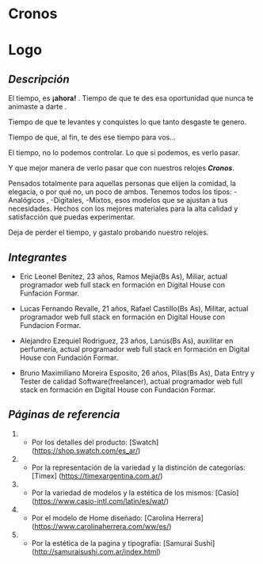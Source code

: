 # Cronos 

# **Logo**

## *Descripción*
El tiempo, es **¡ahora!** . Tiempo de que te des esa oportunidad que nunca te animaste a darte .

Tiempo de que te levantes y conquistes lo que tanto desgaste te genero.

Tiempo de que, al fin, te des ese tiempo para vos...

El tiempo, no lo podemos controlar. Lo que si podemos, es verlo pasar.

Y que mejor manera de verlo pasar que con nuestros relojes  ***Cronos***.

Pensados totalmente para aquellas personas que elijen la comidad, la elegacia, o por qué no, un poco de ambos.
Tenemos  todos los tipos:  -Analógicos , -Digitales, -Mixtos, esos modelos que se ajustan a tus necesidades.
Hechos con los mejores  materiales para la  alta calidad y satisfacción que puedas experimentar. 

Deja de perder el tiempo, y gastalo probando nuestro relojes. 


## *Integrantes*
- Eric Leonel Benitez, 23 años, Ramos Mejía(Bs As), Miliar, actual programador web full stack  en formación en Digital House con Funfación Formar.

- Lucas Fernando Revalle, 21 años, Rafael Castillo(Bs As), Militar, actual programador web full stack en formación en Digital House con Fundacion Formar.

- Alejandro Ezequiel Rodriguez, 23 años, Lanús(Bs As), auxilitar en perfumería, actual programador web full stack en formación en Digital House con Fundación Formar.

- Bruno Maximiliano Moreira Esposito, 26 años, Pilas(Bs As), Data Entry y Tester de calidad Software(freelancer), actual programador web full stack en formación en Digital House con Fundación Formar.


## *Páginas de referencia*

1. - Por los detalles del producto: [Swatch] (https://shop.swatch.com/es_ar/)

2. - Por la representación de la variedad y la distinción de categorías: [Timex] (https://timexargentina.com.ar/)

3. - Por la variedad de modelos y la estética de los mismos: [Casio] (https://www.casio-intl.com/latin/es/wat/)

4. - Por el modelo de Home diseñado: [Carolina Herrera]  (https://www.carolinaherrera.com/ww/es/)

5. - Por la estética de la pagina y tipografía: [Samurai Sushi] (http://samuraisushi.com.ar/index.html)
